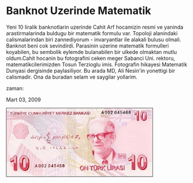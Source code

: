 # Banknot Uzerinde Matematik
Yeni 10 liralik banknotlarin uzerinde Cahit Arf hocamizin resmi ve yaninda arastirmalarinda buldugu bir matematik formulu var. Topoloji alanindaki calismalarindan biri zannediyorum - invaryantlar ile alakali bulusu olmali. Banknot beni cok sevindirdi. Parasinin uzerine matematik formulleri koyabilen, bu sembolik eylemde bulanabilen bir ulkede olmaktan mutlu oldum.Cahit hocanin bu fotografini ceken meger Sabanci Uni. rektoru, matematikcilerimizden Tosun Terzioglu imis. Fotografin hikayesi Matematik Dunyasi dergisinde paylasiliyor. Bu arada MD, Ali Nesin'in yonettigi bir calismadir. Ona da buradan selam ve saygilar yollarim.







zaman:

Mart 03, 2009










![](cahit.JPG)
